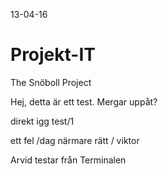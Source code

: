 13-04-16
# Projekt-IT
The Snöboll Project

Hej, detta är ett test.
Mergar uppåt?

direkt igg
test/1
 
 
 ett fel /dag
 närmare  rätt  / viktor

Arvid testar från Terminalen
